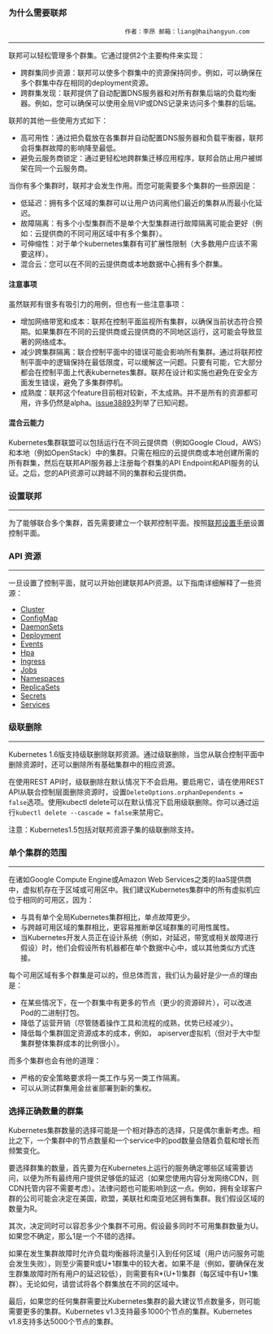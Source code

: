 ### 为什么需要联邦
```
                                作者：李昂 邮箱：liang@haihangyun.com
```
---

联邦可以轻松管理多个群集。它通过提供2个主要构件来实现：

* 跨群集同步资源：联邦可以使多个群集中的资源保持同步。例如，可以确保在多个群集中存在相同的deployment资源。
* 跨群集发现：联邦提供了自动配置DNS服务器和对所有群集后端的负载均衡器。例如，您可以确保可以使用全局VIP或DNS记录来访问多个集群的后端。

联邦的其他一些使用方式如下：

* 高可用性：通过把负载放在各集群并自动配置DNS服务器和负载平衡器，联邦会将集群故障的影响降至最低。
* 避免云服务商锁定：通过更轻松地跨群集迁移应用程序，联邦会防止用户被绑架在同一个云服务商。

当你有多个集群时，联邦才会发生作用。而您可能需要多个集群的一些原因是：

* 低延迟：拥有多个区域的集群可以让用户访问离他们最近的集群从而最小化延迟。
* 故障隔离：有多个小型集群而不是单个大型集群进行故障隔离可能会更好（例如：云提供商的不同可用区域中有多个集群）。
* 可伸缩性：对于单个kubernetes集群有可扩展性限制（大多数用户应该不需要这样）。
* 混合云：您可以在不同的云提供商或本地数据中心拥有多个群集。

#### 注意事项

虽然联邦有很多有吸引力的用例，但也有一些注意事项：

* 增加网络带宽和成本：联邦在控制平面监视所有集群，以确保当前状态符合预期。如果集群在不同的云提供商或云提供商的不同地区运行，这可能会导致显著的网络成本。
* 减少跨集群隔离：联合控制平面中的错误可能会影响所有集群。通过将联邦控制平面中的逻辑保持在最低限度，可以缓解这一问题。只要有可能，它大部分都会在控制平面上代表kubernetes集群。联邦在设计和实施也避免在安全方面发生错误，避免了多集群停机。
* 成熟度：联邦这个feature目前相对较新，不太成熟。并不是所有的资源都可用，许多仍然是alpha。[issue38893](https://github.com/kubernetes/kubernetes/issues/38893)列举了已知问题。

#### 混合云能力

Kubernetes集群联盟可以包括运行在不同云提供商（例如Google Cloud，AWS）和本地（例如OpenStack）中的集群。只需在相应的云提供商或本地创建所需的所有群集，然后在联邦API服务器上注册每个群集的API Endpoint和API服务的认证。之后，您的API资源可以跨越不同的集群和云提供商。

### 设置联邦
---
为了能够联合多个集群，首先需要建立一个联邦控制平面。按照[联邦设置手册](https://kubernetes.io/docs/tutorials/federation/set-up-cluster-federation-kubefed/)设置控制平面。

### API 资源
---
一旦设置了控制平面，就可以开始创建联邦API资源。以下指南详细解释了一些资源：

* [Cluster](https://kubernetes.io/docs/tasks/administer-federation/cluster/)
* [ConfigMap](https://kubernetes.io/docs/tasks/administer-federation/configmap/)
* [DaemonSets](https://kubernetes.io/docs/tasks/administer-federation/daemonset/)
* [Deployment](https://kubernetes.io/docs/tasks/administer-federation/deployment/)
* [Events](https://kubernetes.io/docs/tasks/administer-federation/events/)
* [Hpa](https://kubernetes.io/docs/tasks/administer-federation/hpa/)
* [Ingress](https://kubernetes.io/docs/tasks/administer-federation/ingress/)
* [Jobs](https://kubernetes.io/docs/tasks/administer-federation/job/)
* [Namespaces](https://kubernetes.io/docs/tasks/administer-federation/namespaces/)
* [ReplicaSets](https://kubernetes.io/docs/tasks/administer-federation/replicaset/)
* [Secrets](https://kubernetes.io/docs/tasks/administer-federation/secret/)
* [Services](https://kubernetes.io/docs/concepts/cluster-administration/federation-service-discovery/)

### 级联删除
---
Kubernetes 1.6版支持级联删除联邦资源。通过级联删除，当您从联合控制平面中删除资源时，还可以删除所有基础集群中的相应资源。

在使用REST API时，级联删除在默认情况下不会启用。要启用它，请在使用REST API从联合控制层面删除资源时，设置`DeleteOptions.orphanDependents = false`选项。使用kubectl delete可以在默认情况下启用级联删除。你可以通过运行`kubectl delete --cascade = false`来禁用它。

注意：Kubernetes1.5包括对联邦资源子集的级联删除支持。

### 单个集群的范围
---
在诸如Google Compute Engine或Amazon Web Services之类的IaaS提供商中，虚拟机存在于区域或可用区中。我们建议Kubernetes集群中的所有虚拟机应位于相同的可用区，因为：

* 与具有单个全局Kubernetes集群相比，单点故障更少。
* 与跨越可用区域的集群相比，更容易推断单区域群集的可用性属性。
* 当Kubernetes开发人员正在设计系统（例如，对延迟，带宽或相关故障进行假设）时，他们会假设所有机器都在单个数据中心中，或以其他类似方式连接。

每个可用区域有多个群集是可以的，但总体而言，我们认为最好是少一点的理由是：

* 在某些情况下，在一个群集中有更多的节点（更少的资源碎片），可以改进Pod的二进制打包。
* 降低了运营开销（尽管随着操作工具和流程的成熟，优势已经减少）。
* 降低每个集群固定资源成本的成本，例如， apiserver虚拟机（但对于大中型集群整体集群成本的比例很小）。

而多个集群也会有他的道理：

* 严格的安全策略要求将一类工作与另一类工作隔离。
* 可以从测试群集用金丝雀部署到新的集权。

### 选择正确数量的群集

Kubernetes集群数量的选择可能是一个相对静态的选择，只是偶尔重新考虑。相比之下，一个集群中的节点数量和一个service中的pod数量会随着负载和增长而频繁变化。

要选择群集的数量，首先要为在Kubernetes上运行的服务确定哪些区域需要访问，以便为所有最终用户提供足够低的延迟（如果您使用内容分发网络CDN，则CDN托管内容不需要考虑）。法律问题也可能影响到这一点。例如，拥有全球客户群的公司可能会决定在美国，欧盟，美联社和南亚地区拥有集群。我们假设区域的数量为R。

其次，决定同时可以容忍多少个集群不可用。假设最多同时不可用集群数量为U。如果您不确定，那么1是一个不错的选择。

如果在发生集群故障时允许负载均衡器将流量引入到任何区域（用户访问服务可能会发生失败），则至少需要R或U+1群集中的较大者。如果不是（例如，要确保在发生群集故障时所有用户的延迟较低），则需要有R*(U+1)集群（每区域中有U+1集群）。无论如何，请尝试将各个群集放在不同的区域中。

最后，如果您的任何集群需要比Kubernetes集群的最大建议节点数量多，则可能需要更多的集群。Kubernetes v1.3支持最多1000个节点的集群。Kubernetes v1.8支持多达5000个节点的集群。
